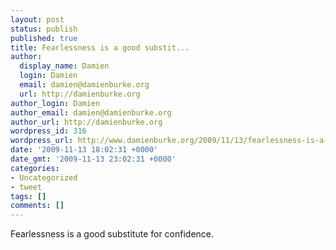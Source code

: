 ```yaml
---
layout: post
status: publish
published: true
title: Fearlessness is a good substit...
author:
  display_name: Damien
  login: Damien
  email: damien@damienburke.org
  url: http://damienburke.org
author_login: Damien
author_email: damien@damienburke.org
author_url: http://damienburke.org
wordpress_id: 316
wordpress_url: http://www.damienburke.org/2009/11/13/fearlessness-is-a-good-substit/
date: '2009-11-13 18:02:31 +0000'
date_gmt: '2009-11-13 23:02:31 +0000'
categories:
- Uncategorized
- tweet
tags: []
comments: []
---
```

<p>Fearlessness is a good substitute for confidence.</p>
